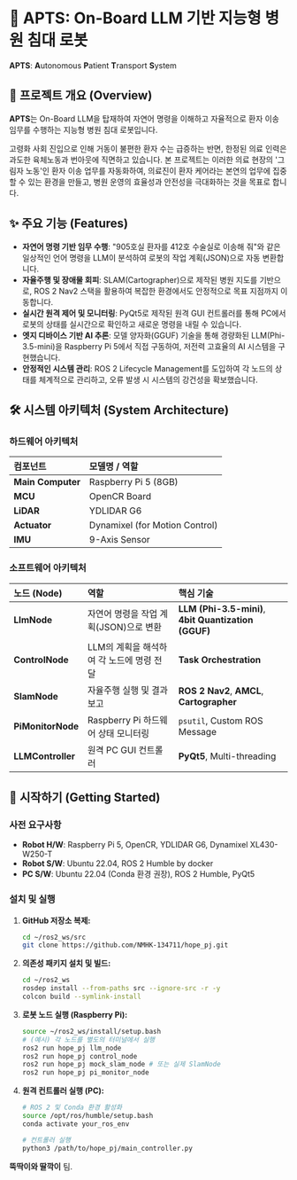 # 🏥 APTS: On-Board LLM 기반 지능형 병원 침대 로봇

**APTS**: **A**utonomous **P**atient **T**ransport **S**ystem

## 📝 프로젝트 개요 (Overview)

**APTS**는 On-Board LLM을 탑재하여 자연어 명령을 이해하고 자율적으로 환자 이송 임무를 수행하는 지능형 병원 침대 로봇입니다.

고령화 사회 진입으로 인해 거동이 불편한 환자 수는 급증하는 반면, 한정된 의료 인력은 과도한 육체노동과 번아웃에 직면하고 있습니다. 본 프로젝트는 이러한 의료 현장의 '그림자 노동'인 환자 이송 업무를 자동화하여, 의료진이 환자 케어라는 본연의 업무에 집중할 수 있는 환경을 만들고, 병원 운영의 효율성과 안전성을 극대화하는 것을 목표로 합니다.

## ✨ 주요 기능 (Features)

  * **자연어 명령 기반 임무 수행**: "905호실 환자를 412호 수술실로 이송해 줘"와 같은 일상적인 언어 명령을 LLM이 분석하여 로봇의 작업 계획(JSON)으로 자동 변환합니다.
  * **자율주행 및 장애물 회피**: SLAM(Cartographer)으로 제작된 병원 지도를 기반으로, ROS 2 Nav2 스택을 활용하여 복잡한 환경에서도 안정적으로 목표 지점까지 이동합니다.
  * **실시간 원격 제어 및 모니터링**: PyQt5로 제작된 원격 GUI 컨트롤러를 통해 PC에서 로봇의 상태를 실시간으로 확인하고 새로운 명령을 내릴 수 있습니다.
  * **엣지 디바이스 기반 AI 추론**: 모델 양자화(GGUF) 기술을 통해 경량화된 LLM(Phi-3.5-mini)을 Raspberry Pi 5에서 직접 구동하여, 저전력 고효율의 AI 시스템을 구현했습니다.
  * **안정적인 시스템 관리**: ROS 2 Lifecycle Management를 도입하여 각 노드의 상태를 체계적으로 관리하고, 오류 발생 시 시스템의 강건성을 확보했습니다.

## 🛠️ 시스템 아키텍처 (System Architecture)

### 하드웨어 아키텍처

| 컴포넌트 | 모델명 / 역할 |
| :--- | :--- |
| **Main Computer** | Raspberry Pi 5 (8GB) |
| **MCU** | OpenCR Board |
| **LiDAR** | YDLIDAR G6 |
| **Actuator** | Dynamixel (for Motion Control) |
| **IMU** | 9-Axis Sensor |

### 소프트웨어 아키텍처

| 노드 (Node) | 역할 | 핵심 기술 |
| :--- | :--- | :--- |
| **LlmNode** | 자연어 명령을 작업 계획(JSON)으로 변환 | **LLM (Phi-3.5-mini)**, **4bit Quantization (GGUF)** |
| **ControlNode** | LLM의 계획을 해석하여 각 노드에 명령 전달 | **Task Orchestration** |
| **SlamNode** | 자율주행 실행 및 결과 보고 | **ROS 2 Nav2**, **AMCL**, **Cartographer** |
| **PiMonitorNode** | Raspberry Pi 하드웨어 상태 모니터링 | `psutil`, Custom ROS Message |
| **LLMController** | 원격 PC GUI 컨트롤러 | **PyQt5**, Multi-threading |

## 🚀 시작하기 (Getting Started)

### 사전 요구사항

  * **Robot H/W**: Raspberry Pi 5, OpenCR, YDLIDAR G6, Dynamixel XL430-W250-T
  * **Robot S/W**: Ubuntu 22.04, ROS 2 Humble by docker
  * **PC S/W**: Ubuntu 22.04 (Conda 환경 권장), ROS 2 Humble, PyQt5

### 설치 및 실행

1.  **GitHub 저장소 복제:**

    ```bash
    cd ~/ros2_ws/src
    git clone https://github.com/NMHK-134711/hope_pj.git
    ```

2.  **의존성 패키지 설치 및 빌드:**

    ```bash
    cd ~/ros2_ws
    rosdep install --from-paths src --ignore-src -r -y
    colcon build --symlink-install
    ```

3.  **로봇 노드 실행 (Raspberry Pi):**

    ```bash
    source ~/ros2_ws/install/setup.bash
    # (예시) 각 노드를 별도의 터미널에서 실행
    ros2 run hope_pj llm_node
    ros2 run hope_pj control_node
    ros2 run hope_pj mock_slam_node # 또는 실제 SlamNode
    ros2 run hope_pj pi_monitor_node
    ```

4.  **원격 컨트롤러 실행 (PC):**

    ```bash
    # ROS 2 및 Conda 환경 활성화
    source /opt/ros/humble/setup.bash
    conda activate your_ros_env

    # 컨트롤러 실행
    python3 /path/to/hope_pj/main_controller.py
    ```

**뚝딱이와 딸깍이** 팀.
